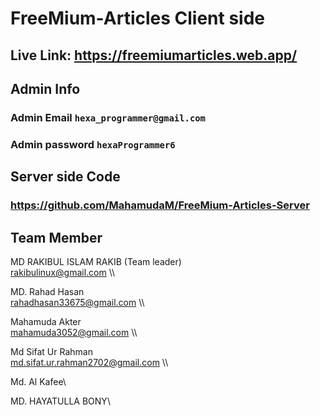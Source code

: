 # FreeMium-Articles Client side

## Live Link:  https://freemiumarticles.web.app/

## Admin Info

### Admin Email `hexa_programmer@gmail.com` 
### Admin password `hexaProgrammer6`



## Server side Code

### https://github.com/MahamudaM/FreeMium-Articles-Server

## Team Member
MD RAKIBUL ISLAM RAKIB (Team leader)  \
rakibulinux@gmail.com \\\

MD. Rahad Hasan\
rahadhasan33675@gmail.com \\\

Mahamuda Akter\
mahamuda3052@gmail.com \\\

Md Sifat Ur Rahman\
md.sifat.ur.rahman2702@gmail.com \\\

Md. Al Kafee\

MD. HAYATULLA BONY\
